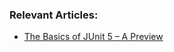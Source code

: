 ### Relevant Articles:
- [The Basics of JUnit 5 – A Preview](http://www.baeldung.com/junit-5-preview)
